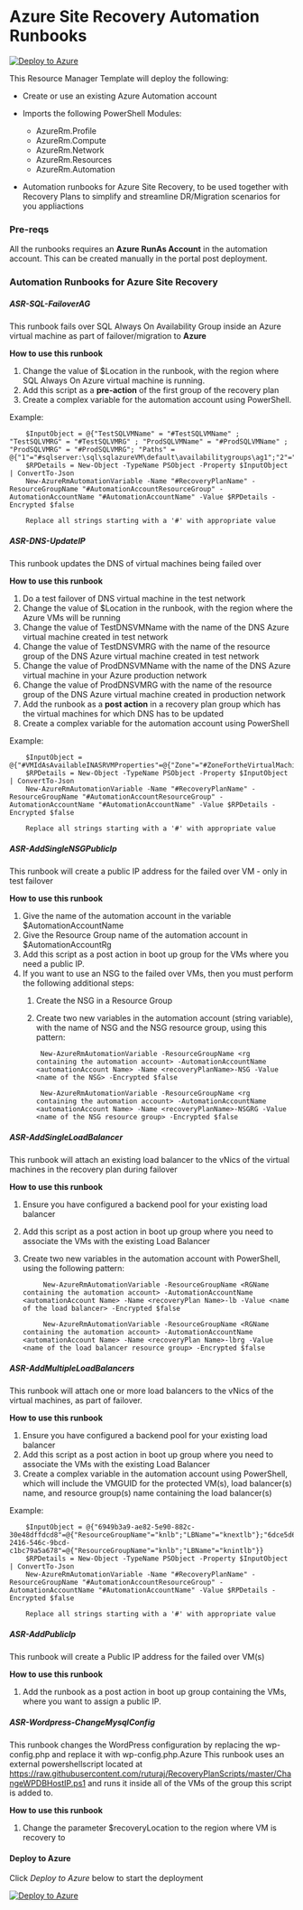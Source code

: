 # Azure Site Recovery Automation Runbooks

[![Deploy to Azure](http://azuredeploy.net/deploybutton.png)](https://portal.azure.com/#create/Microsoft.Template/uri/https%3A%2F%2Fraw.githubusercontent.com%2Fazure%2Fazure-quickstart-templates%2Fmaster%2Fasr-automation-recovery%2F%2Fazuredeploy.json) 

This Resource Manager Template will deploy the following:

* Create or use an existing Azure Automation account
* Imports the following PowerShell Modules:
	* AzureRm.Profile
	* AzureRm.Compute
	* AzureRm.Network
	* AzureRm.Resources
	* AzureRm.Automation

* Automation runbooks for Azure Site Recovery, to be used together with Recovery Plans to simplify and streamline DR/Migration scenarios for you appliactions

### Pre-reqs

All the runbooks requires an **Azure RunAs Account** in the automation account. This can be created manually in the portal post deployment. 

### Automation Runbooks for Azure Site Recovery 

##### ASR-SQL-FailoverAG

This runbook fails over SQL Always On Availability Group inside an Azure virtual machine as part of failover/migration to **Azure**

**How to use this runbook**

1. Change the value of $Location in the runbook, with the region where SQL Always On Azure virtual machine is running.
2. Add this script as a **pre-action** of the first group of the recovery plan
3. Create a complex variable for the automation account using PowerShell.

Example: 
 
        $InputObject = @{"TestSQLVMName" = "#TestSQLVMName" ; "TestSQLVMRG" = "#TestSQLVMRG" ; "ProdSQLVMName" = "#ProdSQLVMName" ; "ProdSQLVMRG" = "#ProdSQLVMRG"; "Paths" = @{"1"="#sqlserver:\sql\sqlazureVM\default\availabilitygroups\ag1";"2"="#sqlserver:\sql\sqlazureVM\default\availabilitygroups\ag2"}}
        $RPDetails = New-Object -TypeName PSObject -Property $InputObject  | ConvertTo-Json
        New-AzureRmAutomationVariable -Name "#RecoveryPlanName" -ResourceGroupName "#AutomationAccountResourceGroup" -AutomationAccountName "#AutomationAccountName" -Value $RPDetails -Encrypted $false  

        Replace all strings starting with a '#' with appropriate value

##### ASR-DNS-UpdateIP

This runbook updates the DNS of virtual machines being failed over

**How to use this runbook**

1. Do a test failover of DNS virtual machine in the test network 
2. Change the value of $Location in the runbook, with the region where the Azure VMs will be running
3. Change the value of TestDNSVMName with the name of the DNS Azure virtual machine created in test network
4. Change the value of TestDNSVMRG with the name of the resource group of the DNS Azure virtual machine created in test network
5. Change the value of ProdDNSVMName with the name of the DNS Azure virtual machine in your Azure production network
6. Change the value of ProdDNSVMRG with the name of the resource group of the DNS Azure virtual machine created in production network
7. Add the runbook as a **post action** in a recovery plan group which has the virtual machines for which DNS has to be updated
8. Create a complex variable for the automation account using PowerShell

Example: 

		$InputObject = @{"#VMIdAsAvailableINASRVMProperties"=@{"Zone"="#ZoneFortheVirtualMachine";"VMName"="#HostNameofTheVirtualMachine"};"#VMIdAsAvailableINASRVMProperties2"=@{"Zone"="#ZoneFortheVirtualMachine2";"VMName"="#HostNameofTheVirtualMachine2"}}
        $RPDetails = New-Object -TypeName PSObject -Property $InputObject  | ConvertTo-Json
        New-AzureRmAutomationVariable -Name "#RecoveryPlanName" -ResourceGroupName "#AutomationAccountResourceGroup" -AutomationAccountName "#AutomationAccountName" -Value $RPDetails -Encrypted $false  

        Replace all strings starting with a '#' with appropriate value

##### ASR-AddSingleNSGPublicIp

This runbook will create a public IP address for the failed over VM - only in test failover

**How to use this runbook**

1. Give the name of the automation account in the variable $AutomationAccountName
2. Give the Resource Group name of the automation account in $AutomationAccountRg
3. Add this script as a post action in boot up group for the VMs where you need a public IP. 
4. If you want to use an NSG to the failed over VMs, then you must perform the following additional steps:
	1. Create the NSG in a Resource Group
	2. Create two new variables in the automation account (string variable), with the name of NSG and the NSG resource group, using this pattern:

			New-AzureRmAutomationVariable -ResourceGroupName <rg containing the automation account> -AutomationAccountName <automationAccount Name> -Name <recoveryPlanName>-NSG -Value <name of the NSG> -Encrypted $false

			New-AzureRmAutomationVariable -ResourceGroupName <rg containing the automation account> -AutomationAccountName <automationAccount Name> -Name <recoveryPlanName>-NSGRG -Value <name of the NSG resource group> -Encrypted $false

##### ASR-AddSingleLoadBalancer

This runbook will attach an existing load balancer to the vNics of the virtual machines in the recovery plan during failover

**How to use this runbook**

1. Ensure you have configured a backend pool for your existing load balancer
2. Add this script as a post action in boot up group where you need to associate the VMs with the existing Load Balancer
3. Create two new variables in the automation account with PowerShell, using the following pattern:

	        New-AzureRmAutomationVariable -ResourceGroupName <RGName containing the automation account> -AutomationAccountName <automationAccount Name> -Name <recoveryPlan Name>-lb -Value <name of the load balancer> -Encrypted $false

            New-AzureRmAutomationVariable -ResourceGroupName <RGName containing the automation account> -AutomationAccountName <automationAccount Name> -Name <recoveryPlan Name>-lbrg -Value <name of the load balancer resource group> -Encrypted $false     

##### ASR-AddMultipleLoadBalancers

This runbook will attach one or more load balancers to the vNics of the virtual machines, as part of failover.

**How to use this runbook**

1. Ensure you have configured a backend pool for your existing load balancer
2. Add this script as a post action in boot up group where you need to associate the VMs with the existing Load Balancer
3. Create a complex variable in the automation account using PowerShell, which will include the VMGUID for the protected VM(s), load balancer(s) name, and resource group(s) name containing the load balancer(s)

Example:

		$InputObject = @{"6949b3a9-ae82-5e90-882c-30e48dffdcd8"=@{"ResourceGroupName"="knlb";"LBName"="knextlb"};"6dce5d61-2416-546c-9bcd-c1bc79a5a678"=@{"ResourceGroupName"="knlb";"LBName"="knintlb"}}
        $RPDetails = New-Object -TypeName PSObject -Property $InputObject  | ConvertTo-Json
        New-AzureRmAutomationVariable -Name "#RecoveryPlanName" -ResourceGroupName "#AutomationAccountResourceGroup" -AutomationAccountName "#AutomationAccountName" -Value $RPDetails -Encrypted $false

		Replace all strings starting with a '#' with appropriate value  
      

##### ASR-AddPublicIp

This runbook will create a Public IP address for the failed over VM(s)

**How to use this runbook**

1. Add the runbook as a post action in boot up group containing the VMs, where you want to assign a public IP.

##### ASR-Wordpress-ChangeMysqlConfig

This runbook changes the WordPress configuration by replacing the wp-config.php and replace it with wp-config.php.Azure
This runbook uses an external powershellscript located at https://raw.githubusercontent.com/ruturaj/RecoveryPlanScripts/master/ChangeWPDBHostIP.ps1 and runs it inside all of the VMs of the group this script is added to.

**How to use this runbook**

1. Change the parameter $recoveryLocation to the region where VM is recovery to

#### Deploy to Azure

Click *Deploy to Azure* below to start the deployment

[![Deploy to Azure](http://azuredeploy.net/deploybutton.png)](https://portal.azure.com/#create/Microsoft.Template/uri/https%3A%2F%2Fraw.githubusercontent.com%2Fazure%2Fazure-quickstart-templates%2Fmaster%2Fasr-automation-recovery%2F%2Fazuredeploy.json) 












